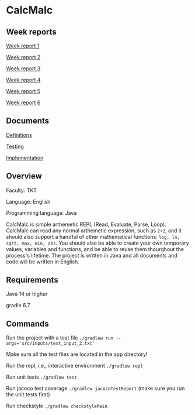 # CalcMalc

## Week reports
[Week report 1](https://github.com/nnecklace/calc-malc/blob/main/docs/reports/week-1.md)

[Week report 2](https://github.com/nnecklace/calc-malc/blob/main/docs/reports/week-2.md)

[Week report 3](https://github.com/nnecklace/calc-malc/blob/main/docs/reports/week-3.md)

[Week report 4](https://github.com/nnecklace/calc-malc/blob/main/docs/reports/week-4.md)

[Week report 5](https://github.com/nnecklace/calc-malc/blob/main/docs/reports/week-5.md)

[Week report 6](https://github.com/nnecklace/calc-malc/blob/main/docs/reports/week-6.md)

## Documents

[Definitions](https://github.com/nnecklace/calc-malc/blob/main/docs/definitions.md)

[Testing](https://github.com/nnecklace/calc-malc/blob/main/docs/testing.md)

[Implementation](https://github.com/nnecklace/calc-malc/blob/main/docs/implementation.md)

## Overview 

Faculty: TKT

Language: English

Programming language: Java

CalcMalc is simple arthemetic REPL (Read, Evaluate, Parse, Loop). CalcMalc can read any normal arthemetic expression, such as `2+2`, and it should also support a handful of other mathematical functions: `log, ln, sqrt, max, min, abs`. You should also be able to create your own temporary values, variables and functions, and be able to reuse them thourghout the process's lifetime. The project is written in Java and all documents and code will be written in English.

## Requirements

Java 14 or higher

gradle 6.7

## Commands

Run the project with a test file `./gradlew run --args='src/inputs/test_input_2.txt'`

Make sure all the test files are located in the app directory!

Run the repl, i.e., interactive environment `./gradlew repl`

Run unit tests `./gradlew test`

Run jacoco test coverage `./gradlew jacocoTestReport` (make sure you run the unit tests first)

Run checkstyle `./gradlew checkstyleMain`
